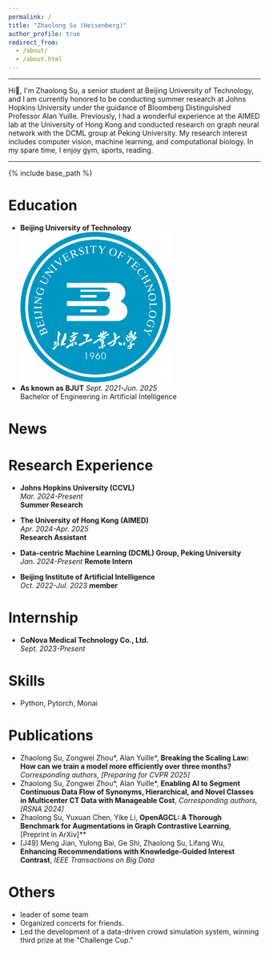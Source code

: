 ```yaml
---
permalink: /
title: "Zhaolong Su (Heisenberg)"
author_profile: true
redirect_from: 
  - /about/
  - /about.html
---
```

---
Hi🙌, I'm Zhaolong Su, a senior student at Beijing University of Technology, and I am currently honored to be conducting summer research at Johns Hopkins University under the guidance of Bloomberg Distinguished Professor Alan Yuille. Previously, I had a wonderful experience at the AIMED lab at the University of Hong Kong and conducted research on graph neural network with the DCML group at Peking University. 
My research interest includes computer vision, machine learning, and computational biology.
In my spare time, I enjoy gym, sports, reading.

---

{% include base_path %}

Education
======
* **Beijing University of Technology** <img src="images/image.png" alt="示例图片" width="300">
* **As known as BJUT**
  *Sept. 2021-Jun. 2025*  
  Bachelor of Engineering in Artificial Intelligence  

News
=====

Research Experience
======
* **Johns Hopkins University (CCVL)**  
  *Mar. 2024-Present*  
  **Summer Research**  

* **The University of Hong Kong (AIMED)**  
  *Apr. 2024-Apr. 2025*  
  **Research Assistant**  

* **Data-centric Machine Learning (DCML) Group, Peking University**  
  *Jan. 2024-Present*
  **Remote Intern**

* **Beijing Institute of Artificial Intelligence**  
  *Oct. 2022-Jul. 2023*
  **member**

Internship
======
* **CoNova Medical Technology Co., Ltd.**  
  *Sept. 2023-Present*  

Skills
======
* Python, Pytorch, Monai  

Publications
======
* Zhaolong Su, Zongwei Zhou*, Alan Yuille*, **Breaking the Scaling Law: How can we train a model more efficiently over three months?** *Corresponding authors, [Preparing for CVPR 2025]*  
* Zhaolong Su, Zongwei Zhou*, Alan Yuille*, **Enabling AI to Segment Continuous Data Flow of Synonyms, Hierarchical, and Novel Classes in Multicenter CT Data with Manageable Cost**, *Corresponding authors, [RSNA 2024]*  
* Zhaolong Su, Yuxuan Chen, Yike Li, **OpenAGCL: A Thorough Benchmark for Augmentations in Graph Contrastive Learning**, [Preprint in ArXiv]**  
* [J49] Meng Jian, Yulong Bai, Ge Shi, Zhaolong Su, Lifang Wu, **Enhancing Recommendations with Knowledge-Guided Interest Contrast**, *IEEE Transactions on Big Data*


Others
======
* leader of some team
* Organized concerts for friends.  
* Led the development of a data-driven crowd simulation system, winning third prize at the "Challenge Cup."
